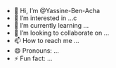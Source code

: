- 👋 Hi, I’m @Yassine-Ben-Acha
- 👀 I’m interested in ...c
- 🌱 I’m currently learning ...
- 💞️ I’m looking to collaborate on ...
- 📫 How to reach me ...
- 😄 Pronouns: ...
- ⚡ Fun fact: ...

<!---
Yassine-Ben-Acha/Yassine-Ben-Acha is a ✨ special ✨ repository because its `README.md` (this file) appears on your GitHub profile.
You can click the Preview link to take a look at your changes.
--->
